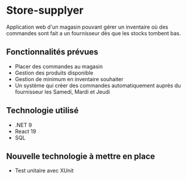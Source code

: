 # Store-supplyer 
Application web d'un magasin pouvant gérer un inventaire où des commandes sont fait a un fournisseur dès que les stocks tombent bas.

## Fonctionnalités prévues
- Placer des commandes au magasin
- Gestion des produits disponible
- Gestion de minimum en inventaire souhaiter
- Un système qui créer des commandes automatiquement auprès du fournisseur les Samedi, Mardi et Jeudi


## Technologie utilisé
- .NET 9
- React 19
- SQL

## Nouvelle technologie à mettre en place
- Test unitaire avec XUnit

